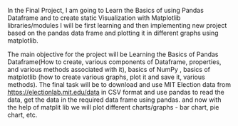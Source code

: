 In the Final Project, I am going to Learn the Basics of using Pandas Dataframe and to create static Visualization with Matplotlib libraries/modules
I will be first learning and then implementing new project based on the pandas data frame and plotting it in different graphs using matplotlib.

The main objective for the project will be Learning the Basics of Pandas Dataframe(How to create, various components of Dataframe, properties, and various methods associated with it), basics of NumPy , basics of matplotlib (how to create various graphs, plot it and save it, various methods). The final task will be to download and use MIT Election data from https://electionlab.mit.edu/data in CSV format and use pandas to read the data, get the data in the required data frame using pandas. and now with the help of matplit lib we will plot different charts/graphs - bar chart, pie chart, etc.

